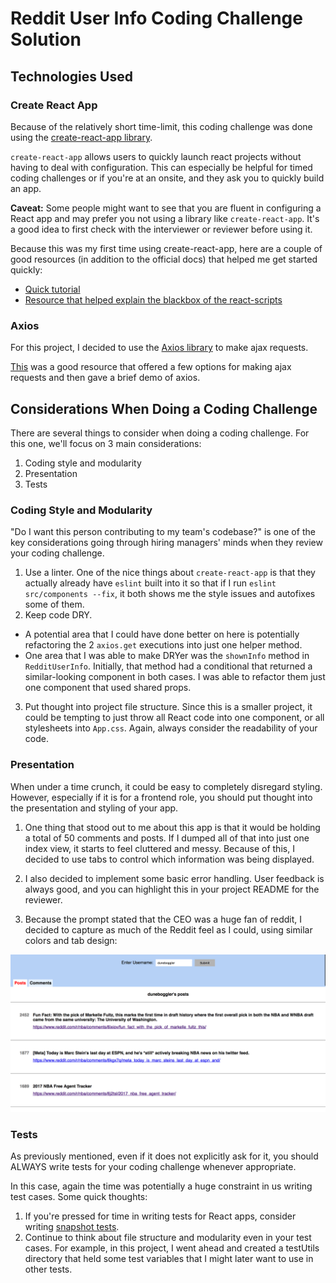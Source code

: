 # Reddit User Info Coding Challenge Solution

## Technologies Used
### Create React App

Because of the relatively short time-limit, this coding challenge was done using
the [create-react-app library](https://github.com/facebookincubator/create-react-app).

`create-react-app` allows users to quickly launch react projects without having
to deal with configuration. This can especially be helpful for timed 
coding challenges or if you're at an onsite, and they ask you to quickly build
an app.

**Caveat:** Some people might want to see that you are fluent in configuring a React app 
and may prefer you not using a library like `create-react-app`. It's a good
idea to first check with the interviewer or reviewer before using it.

Because this was my first time using create-react-app, here are a couple of good
resources (in addition to the official docs) that helped me get started quickly:
* [Quick tutorial](https://medium.com/@diamondgfx/learning-react-with-create-react-app-part-1-a12e1833fdc)
* [Resource that helped explain the blackbox of the react-scripts](https://www.fullstackreact.com/articles/using-create-react-app-with-a-server/)

### Axios 

For this project, I decided to use the [Axios library](https://github.com/mzabriskie/axios) 
to make ajax requests. 

[This](https://daveceddia.com/ajax-requests-in-react/) was a good resource that
offered a few options for making ajax requests and then gave a brief demo of axios.

## Considerations When Doing a Coding Challenge
There are several things to consider when doing a coding challenge. For this one,
we'll focus on 3 main considerations:
1. Coding style and modularity
2. Presentation
3. Tests

### Coding Style and Modularity

"Do I want this person contributing to my team's codebase?" is one of the key
considerations going through hiring managers' minds when they review your coding
challenge. 

1. Use a linter. One of the nice things about `create-react-app` is that they
actually already have `eslint` built into it so that if I run `eslint src/components --fix`,
it both shows me the style issues and autofixes some of them.
2. Keep code DRY. 
  * A potential area that I could have done better on here is potentially
refactoring the 2 `axios.get` executions into just one helper method. 
  * One area that I was able to make DRYer was the `shownInfo` method in `RedditUserInfo`.
  Initially, that method had a conditional that returned a similar-looking component
  in both cases. I was able to refactor them just one component that used shared props.
3. Put thought into project file structure. Since this is a smaller project, it
could be tempting to just throw all React code into one component, or all 
stylesheets into `App.css`. Again, always consider the readability of your code.

### Presentation

When under a time crunch, it could be easy to completely disregard styling. However,
especially if it is for a frontend role, you should put thought into the presentation
and styling of your app.

1. One thing that stood out to me about this app is that it would be holding a
total of 50 comments and posts. If I dumped all of that into just one index view,
it starts to feel cluttered and messy. Because of this, I decided to use tabs
to control which information was being displayed. 

2. I also decided to implement some basic error handling. User feedback is always
good, and you can highlight this in your project README for the reviewer.

3. Because the prompt stated that the CEO was a huge fan of reddit, I decided
to capture as much of the Reddit feel as I could, using similar colors and tab
design:

![Screenshot of reddit coding challenge](img/reddit-screenshot.png)

### Tests

As previously mentioned, even if it does not explicitly ask for it, you should
ALWAYS write tests for your coding challenge whenever appropriate. 

In this case, again the time was potentially a huge constraint in us writing 
test cases. Some quick thoughts: 

1. If you're pressed for time in writing tests for React apps, consider writing
[snapshot tests](https://facebook.github.io/jest/docs/snapshot-testing.html).
2. Continue to think about file structure and modularity even in your test cases.
For example, in this project, I went ahead and created a testUtils directory that
held some test variables that I might later want to use in other tests.
